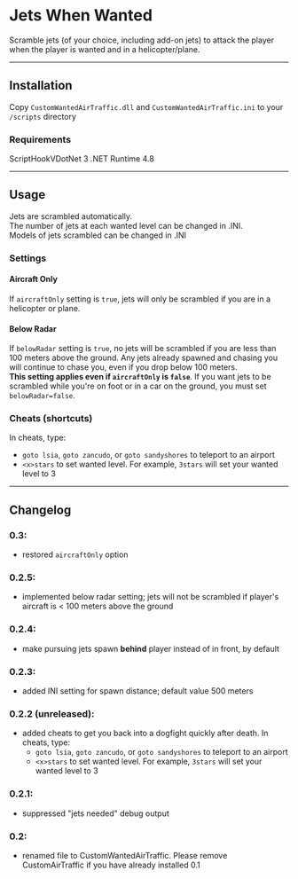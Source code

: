 # Jets When Wanted

Scramble jets (of your choice, including add-on jets) to attack the player when the player is wanted and in a helicopter/plane.

---
## Installation
Copy `CustomWantedAirTraffic.dll` and `CustomWantedAirTraffic.ini` to your `/scripts` directory

### Requirements
ScriptHookVDotNet 3
.NET Runtime 4.8

---
## Usage
Jets are scrambled automatically.  
The number of jets at each wanted level can be changed in .INI.  
Models of jets scrambled can be changed in .INI

### Settings
#### Aircraft Only
If `aircraftOnly` setting is `true`, jets will only be scrambled if you are in a helicopter or plane.

#### Below Radar
If `belowRadar` setting is `true`, no jets will be scrambled if you are less than 100 meters above the ground. Any jets already spawned and chasing you will continue to chase you, even if you drop below 100 meters.  
**This setting applies even if `aircraftOnly` is `false`**. If you want jets to be scrambled while you're on foot or in a car on the ground, you must set `belowRadar=false`.

### Cheats (shortcuts)
In cheats, type:
  - `goto lsia`, `goto zancudo`, or `goto sandyshores` to teleport to an airport
  - `<x>stars` to set wanted level. For example, `3stars` will set your wanted level to 3

---
## Changelog
### 0.3:
- restored `aircraftOnly` option
### 0.2.5:
- implemented below radar setting; jets will not be scrambled if player's aircraft is < 100 meters above the ground
### 0.2.4:
- make pursuing jets spawn **behind** player instead of in front, by default
### 0.2.3:
- added INI setting for spawn distance; default value 500 meters
### 0.2.2 (unreleased):
- added cheats to get you back into a dogfight quickly after death. In cheats, type:
  - `goto lsia`, `goto zancudo`, or `goto sandyshores` to teleport to an airport
  - `<x>stars` to set wanted level. For example, `3stars` will set your wanted level to 3
### 0.2.1:
- suppressed "jets needed" debug output
### 0.2:
- renamed file to CustomWantedAirTraffic. Please remove CustomAirTraffic if you have already installed 0.1